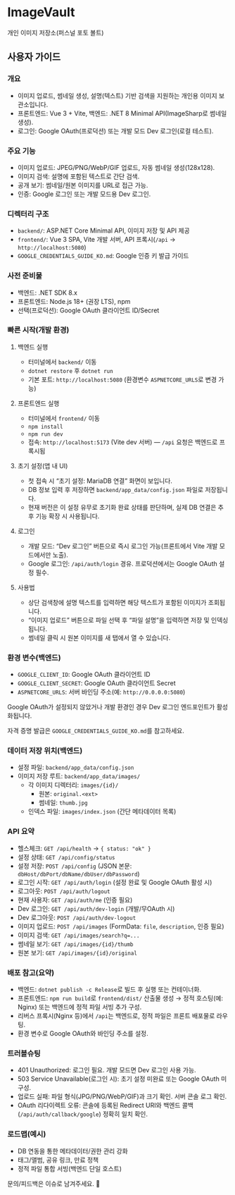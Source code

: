 # ImageVault
개인 이미지 저장소(퍼스널 포토 볼트)

## 사용자 가이드

### 개요
- 이미지 업로드, 썸네일 생성, 설명(텍스트) 기반 검색을 지원하는 개인용 이미지 보관소입니다.
- 프론트엔드: Vue 3 + Vite, 백엔드: .NET 8 Minimal API(ImageSharp로 썸네일 생성).
- 로그인: Google OAuth(프로덕션) 또는 개발 모드 Dev 로그인(로컬 테스트).

### 주요 기능
- 이미지 업로드: JPEG/PNG/WebP/GIF 업로드, 자동 썸네일 생성(128x128).
- 이미지 검색: 설명에 포함된 텍스트로 간단 검색.
- 공개 보기: 썸네일/원본 이미지를 URL로 접근 가능.
- 인증: Google 로그인 또는 개발 모드용 Dev 로그인.

### 디렉터리 구조
- `backend/`: ASP.NET Core Minimal API, 이미지 저장 및 API 제공
- `frontend/`: Vue 3 SPA, Vite 개발 서버, API 프록시(`/api` → `http://localhost:5080`)
- `GOOGLE_CREDENTIALS_GUIDE_KO.md`: Google 인증 키 발급 가이드

### 사전 준비물
- 백엔드: .NET SDK 8.x
- 프론트엔드: Node.js 18+ (권장 LTS), npm
- 선택(프로덕션): Google OAuth 클라이언트 ID/Secret

### 빠른 시작(개발 환경)
1) 백엔드 실행
   - 터미널에서 `backend/` 이동
   - `dotnet restore` 후 `dotnet run`
   - 기본 포트: `http://localhost:5080` (환경변수 `ASPNETCORE_URLS`로 변경 가능)

2) 프론트엔드 실행
   - 터미널에서 `frontend/` 이동
   - `npm install`
   - `npm run dev`
   - 접속: `http://localhost:5173` (Vite dev 서버) — `/api` 요청은 백엔드로 프록시됨

3) 초기 설정(앱 내 UI)
   - 첫 접속 시 “초기 설정: MariaDB 연결” 화면이 보입니다.
   - DB 정보 입력 후 저장하면 `backend/app_data/config.json` 파일로 저장됩니다.
   - 현재 버전은 이 설정 유무로 초기화 완료 상태를 판단하며, 실제 DB 연결은 추후 기능 확장 시 사용됩니다.

4) 로그인
   - 개발 모드: “Dev 로그인” 버튼으로 즉시 로그인 가능(프론트에서 Vite 개발 모드에서만 노출).
   - Google 로그인: `/api/auth/login` 경유. 프로덕션에서는 Google OAuth 설정 필수.

5) 사용법
   - 상단 검색창에 설명 텍스트를 입력하면 해당 텍스트가 포함된 이미지가 조회됩니다.
   - “이미지 업로드” 버튼으로 파일 선택 후 “파일 설명”을 입력하면 저장 및 인덱싱됩니다.
   - 썸네일 클릭 시 원본 이미지를 새 탭에서 열 수 있습니다.

### 환경 변수(백엔드)
- `GOOGLE_CLIENT_ID`: Google OAuth 클라이언트 ID
- `GOOGLE_CLIENT_SECRET`: Google OAuth 클라이언트 Secret
- `ASPNETCORE_URLS`: 서버 바인딩 주소(예: `http://0.0.0.0:5080`)

Google OAuth가 설정되지 않았거나 개발 환경인 경우 Dev 로그인 엔드포인트가 활성화됩니다.

자격 증명 발급은 `GOOGLE_CREDENTIALS_GUIDE_KO.md`를 참고하세요.

### 데이터 저장 위치(백엔드)
- 설정 파일: `backend/app_data/config.json`
- 이미지 저장 루트: `backend/app_data/images/`
  - 각 이미지 디렉터리: `images/{id}/`
    - 원본: `original.<ext>`
    - 썸네일: `thumb.jpg`
  - 인덱스 파일: `images/index.json` (간단 메타데이터 목록)

### API 요약
- 헬스체크: `GET /api/health` → `{ status: "ok" }`
- 설정 상태: `GET /api/config/status`
- 설정 저장: `POST /api/config` (JSON 본문: `dbHost/dbPort/dbName/dbUser/dbPassword`)
- 로그인 시작: `GET /api/auth/login` (설정 완료 및 Google OAuth 활성 시)
- 로그아웃: `POST /api/auth/logout`
- 현재 사용자: `GET /api/auth/me` (인증 필요)
- Dev 로그인: `GET /api/auth/dev-login` (개발/무OAuth 시)
- Dev 로그아웃: `POST /api/auth/dev-logout`
- 이미지 업로드: `POST /api/images` (FormData: `file`, `description`, 인증 필요)
- 이미지 검색: `GET /api/images/search?q=...`
- 썸네일 보기: `GET /api/images/{id}/thumb`
- 원본 보기: `GET /api/images/{id}/original`

### 배포 참고(요약)
- 백엔드: `dotnet publish -c Release`로 빌드 후 실행 또는 컨테이너화.
- 프론트엔드: `npm run build`로 `frontend/dist/` 산출물 생성 → 정적 호스팅(예: Nginx) 또는 백엔드에 정적 파일 서빙 추가 구성.
- 리버스 프록시(Nginx 등)에서 `/api`는 백엔드로, 정적 파일은 프론트 배포물로 라우팅.
- 환경 변수로 Google OAuth와 바인딩 주소를 설정.

### 트러블슈팅
- 401 Unauthorized: 로그인 필요. 개발 모드면 Dev 로그인 사용 가능.
- 503 Service Unavailable(로그인 시): 초기 설정 미완료 또는 Google OAuth 미구성.
- 업로드 실패: 파일 형식(JPG/PNG/WebP/GIF)과 크기 확인. 서버 콘솔 로그 확인.
- OAuth 리다이렉트 오류: 콘솔에 등록된 Redirect URI와 백엔드 콜백(`/api/auth/callback/google`) 정확히 일치 확인.

### 로드맵(예시)
- DB 연동을 통한 메타데이터/권한 관리 강화
- 태그/앨범, 공유 링크, 만료 정책
- 정적 파일 통합 서빙(백엔드 단일 호스트)

문의/피드백은 이슈로 남겨주세요. 🙌
